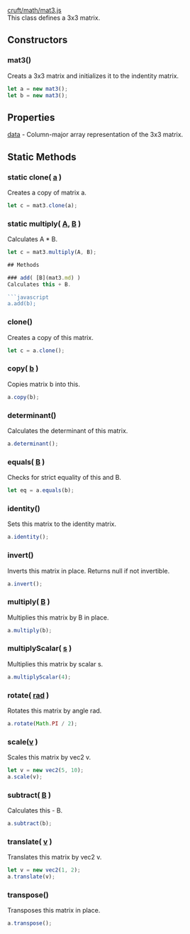[cruft/math/mat3.js](https://github.com/mjneil/CruftEngine/blob/master/cruft/math/mat3.js)      
This class defines a 3x3 matrix.


## Constructors

### mat3()
Creats a 3x3 matrix and initializes it to the indentity matrix.

```javascript
let a = new mat3();
let b = new mat3();
```


## Properties
[data](/primitives.md#float32array) - Column-major array representation of the 3x3 matrix.


## Static Methods

### static clone( [a](mat3.md) )
Creates a copy of matrix a.

```javascript
let c = mat3.clone(a);
```

### static multiply( [A](mat3.md), [B](mat3.md) )
Calculates A * B.

```javascript
let c = mat3.multiply(A, B);

## Methods

### add( [B](mat3.md) )
Calculates this + B.

```javascript
a.add(b);
```

### clone()
Creates a copy of this matrix.

```javascript
let c = a.clone();
```

### copy( [b](mat3.md) )
Copies matrix b into this.

```javascript
a.copy(b);
```

### determinant()
Calculates the determinant of this matrix.

```javascript
a.determinant();
```

### equals( [B](mat3.md) )
Checks for strict equality of this and B.

```javascript
let eq = a.equals(b);
```

### identity()
Sets this matrix to the identity matrix.

```javascript
a.identity();
```

### invert()
Inverts this matrix in place. Returns null if not invertible.

```javascript
a.invert();
```

### multiply( [B](mat3.md) )
Multiplies this matrix by B in place.

```javascript
a.multiply(b);
```

### multiplyScalar( [s](/primitives.md#number) )
Multiplies this matrix by scalar s.

```javascript
a.multiplyScalar(4);
```

### rotate( [rad](/primitives.md#number) )
Rotates this matrix by angle rad.

```javascript
a.rotate(Math.PI / 2);
```

### scale([v](vec2.md) )
Scales this matrix by vec2 v.

```javascript
let v = new vec2(5, 10);
a.scale(v);
```

### subtract( [B](mat3.md) )
Calculates this - B.

```javascript
a.subtract(b);
```

### translate( [v](vec2.md) )
Translates this matrix by vec2 v.

```javascript
let v = new vec2(1, 2);
a.translate(v);
```

### transpose()
Transposes this matrix in place.

```javascript
a.transpose();
```